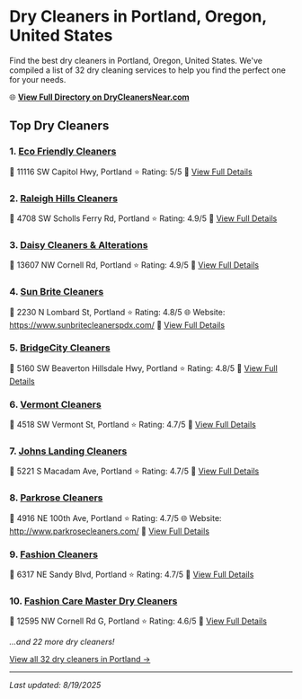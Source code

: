 # Dry Cleaners in Portland, Oregon, United States

Find the best dry cleaners in Portland, Oregon, United States. We've compiled a list of 32 dry cleaning services to help you find the perfect one for your needs.

🌐 **[View Full Directory on DryCleanersNear.com](https://drycleanersnear.com/city/US/Oregon/Portland)**

## Top Dry Cleaners

### 1. [Eco Friendly Cleaners](https://drycleanersnear.com/dryCleaner/68955a5c82a21f618f14c1ff/eco-friendly-cleaners)
📍 11116 SW Capitol Hwy, Portland
⭐ Rating: 5/5
🔗 [View Full Details](https://drycleanersnear.com/dryCleaner/68955a5c82a21f618f14c1ff/eco-friendly-cleaners)

### 2. [Raleigh Hills Cleaners](https://drycleanersnear.com/dryCleaner/68955a3782a21f618f14bf9e/raleigh-hills-cleaners)
📍 4708 SW Scholls Ferry Rd, Portland
⭐ Rating: 4.9/5
🔗 [View Full Details](https://drycleanersnear.com/dryCleaner/68955a3782a21f618f14bf9e/raleigh-hills-cleaners)

### 3. [Daisy Cleaners & Alterations](https://drycleanersnear.com/dryCleaner/68955a3982a21f618f14bfdd/daisy-cleaners-alterations)
📍 13607 NW Cornell Rd, Portland
⭐ Rating: 4.9/5
🔗 [View Full Details](https://drycleanersnear.com/dryCleaner/68955a3982a21f618f14bfdd/daisy-cleaners-alterations)

### 4. [Sun Brite Cleaners](https://drycleanersnear.com/dryCleaner/68955a3382a21f618f14bf42/sun-brite-cleaners)
📍 2230 N Lombard St, Portland
⭐ Rating: 4.8/5
🌐 Website: https://www.sunbritecleanerspdx.com/
🔗 [View Full Details](https://drycleanersnear.com/dryCleaner/68955a3382a21f618f14bf42/sun-brite-cleaners)

### 5. [BridgeCity Cleaners](https://drycleanersnear.com/dryCleaner/68955a5282a21f618f14c1bf/bridgecity-cleaners)
📍 5160 SW Beaverton Hillsdale Hwy, Portland
⭐ Rating: 4.8/5
🔗 [View Full Details](https://drycleanersnear.com/dryCleaner/68955a5282a21f618f14c1bf/bridgecity-cleaners)

### 6. [Vermont Cleaners](https://drycleanersnear.com/dryCleaner/68955a8b82a21f618f14c379/vermont-cleaners)
📍 4518 SW Vermont St, Portland
⭐ Rating: 4.7/5
🔗 [View Full Details](https://drycleanersnear.com/dryCleaner/68955a8b82a21f618f14c379/vermont-cleaners)

### 7. [Johns Landing Cleaners](https://drycleanersnear.com/dryCleaner/68955abb82a21f618f14c4eb/johns-landing-cleaners)
📍 5221 S Macadam Ave, Portland
⭐ Rating: 4.7/5
🔗 [View Full Details](https://drycleanersnear.com/dryCleaner/68955abb82a21f618f14c4eb/johns-landing-cleaners)

### 8. [Parkrose Cleaners](https://drycleanersnear.com/dryCleaner/68955ac782a21f618f14c54c/parkrose-cleaners)
📍 4916 NE 100th Ave, Portland
⭐ Rating: 4.7/5
🌐 Website: http://www.parkrosecleaners.com/
🔗 [View Full Details](https://drycleanersnear.com/dryCleaner/68955ac782a21f618f14c54c/parkrose-cleaners)

### 9. [Fashion Cleaners](https://drycleanersnear.com/dryCleaner/68955ae482a21f618f14c638/fashion-cleaners)
📍 6317 NE Sandy Blvd, Portland
⭐ Rating: 4.7/5
🔗 [View Full Details](https://drycleanersnear.com/dryCleaner/68955ae482a21f618f14c638/fashion-cleaners)

### 10. [Fashion Care Master Dry Cleaners](https://drycleanersnear.com/dryCleaner/68955aa382a21f618f14c431/fashion-care-master-dry-cleaners)
📍 12595 NW Cornell Rd G, Portland
⭐ Rating: 4.6/5
🔗 [View Full Details](https://drycleanersnear.com/dryCleaner/68955aa382a21f618f14c431/fashion-care-master-dry-cleaners)


*...and 22 more dry cleaners!*

[View all 32 dry cleaners in Portland →](https://drycleanersnear.com/city/US/Oregon/Portland)

---

*Last updated: 8/19/2025*
